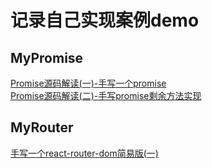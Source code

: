 # 记录自己实现案例demo

## MyPromise
 [Promise源码解读(一)-手写一个promise](https://blog.csdn.net/ken_ding/article/details/109033916)
    <br/>
 [Promise源码解读(二)-手写promise剩余方法实现](https://blog.csdn.net/ken_ding/article/details/108883562)
## MyRouter
[手写一个react-router-dom简易版(一)](https://blog.csdn.net/ken_ding/article/details/109033916)